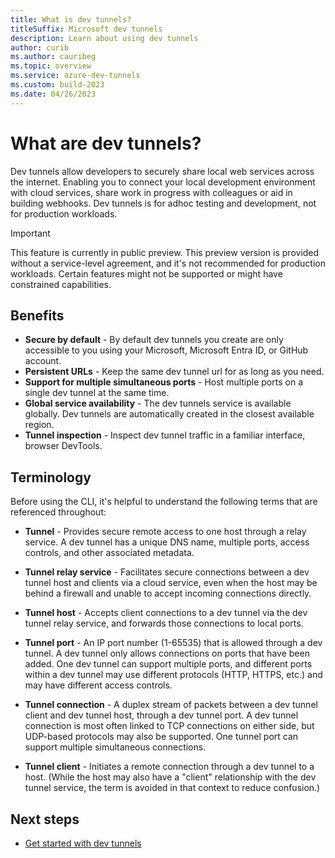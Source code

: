 ```yaml
---
title: What is dev tunnels?
titleSuffix: Microsoft dev tunnels
description: Learn about using dev tunnels
author: curib
ms.author: cauribeg
ms.topic: overview
ms.service: azure-dev-tunnels
ms.custom: build-2023
ms.date: 04/26/2023 
---
```


# What are dev tunnels?

Dev tunnels allow developers to securely share local web services across the internet. Enabling you to connect your local development environment with cloud services, share work in progress with colleagues or aid in building webhooks. Dev tunnels is for adhoc testing and development, not for production workloads.

> [!IMPORTANT]
> This feature is currently in public preview.
> This preview version is provided without a service-level agreement, and it's not recommended for production workloads. Certain features might not be supported or might have constrained capabilities.

## Benefits

- **Secure by default** - By default dev tunnels you create are only accessible to you using your Microsoft, Microsoft Entra ID, or GitHub account.
- **Persistent URLs** - Keep the same dev tunnel url for as long as you need.
- **Support for multiple simultaneous ports** - Host multiple ports on a single dev tunnel at the same time.
- **Global service availability** - The dev tunnels service is available globally. Dev tunnels are automatically created in the closest available region.
- **Tunnel inspection** - Inspect dev tunnel traffic in a familiar interface, browser DevTools.

## Terminology

Before using the CLI, it's helpful to understand the following terms that are referenced throughout:

- **Tunnel** - Provides secure remote access to one host through a relay service. A dev tunnel has a unique DNS name, multiple ports, access controls, and other associated metadata.

- **Tunnel relay service** - Facilitates secure connections between a dev tunnel host and clients via a cloud service, even when the host may be behind a firewall and unable to accept incoming connections directly.

- **Tunnel host** - Accepts client connections to a dev tunnel via the dev tunnel relay service, and forwards those connections to local ports.

- **Tunnel port** - An IP port number (1-65535) that is allowed through a dev tunnel. A dev tunnel only allows connections on ports that have been added. One dev tunnel can support multiple ports, and different ports within a dev tunnel may use different protocols (HTTP, HTTPS, etc.) and may have different access controls.

- **Tunnel connection** - A duplex stream of packets between a dev tunnel client and dev tunnel host, through a dev tunnel port. A dev tunnel connection is most often linked to TCP connections on either side, but UDP-based protocols may also be supported. One tunnel port can support multiple simultaneous connections.

- **Tunnel client** - Initiates a remote connection through a dev tunnel to a host. (While the host may also have a "client" relationship with the dev tunnel service, the term is avoided in that context to reduce confusion.)

## Next steps

- [Get started with dev tunnels](get-started.md)
